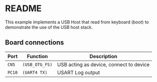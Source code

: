 # README

This example implements a USB Host that read from keyboard (boot)
to demonstrate the use of the USB host stack.

## Board connections

| Port  | Function       | Description                               |
| ----- | -------------- | ----------------------------------------- |
| `CN5` | `(USB_OTG_FS)` | USB acting as device, connect to device   |
| `PC10`| `(UART4 TX)`   | USART Log output                          |
